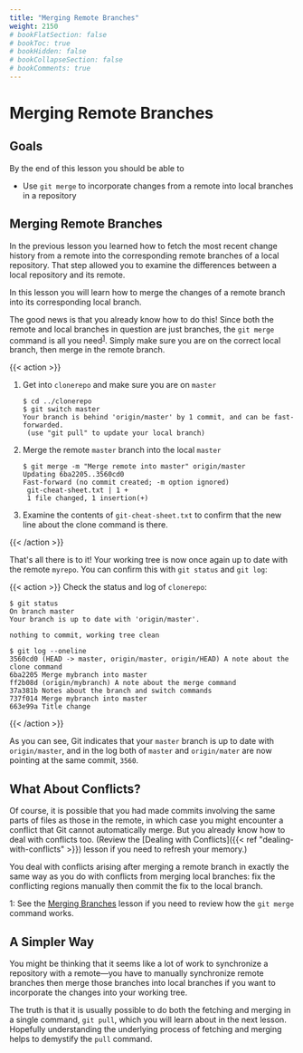 ```yaml
---
title: "Merging Remote Branches"
weight: 2150
# bookFlatSection: false
# bookToc: true
# bookHidden: false
# bookCollapseSection: false
# bookComments: true
---
```


# Merging Remote Branches

## Goals

By the end of this lesson you should be able to

- Use `git merge` to incorporate changes from a remote into local branches in a repository

## Merging Remote Branches

In the previous lesson you learned how to fetch the most recent change history from a remote into the corresponding remote branches of a local repository.  That step allowed you to examine the differences between a local repository and its remote.  

In this lesson you will learn how to merge the changes of a remote branch into its corresponding local branch.  

The good news is that you already know how to do this!  Since both the remote and local branches in question are just branches, the `git merge` command is all you need<sup>[1](#fn1)</sup>.  Simply make sure you are on the correct local branch, then merge in the remote branch.

{{< action >}}
1. Get into `clonerepo` and make sure you are on `master`
    ```text
    $ cd ../clonerepo
    $ git switch master
    Your branch is behind 'origin/master' by 1 commit, and can be fast-forwarded.
     (use "git pull" to update your local branch)
    ```
1. Merge the remote `master` branch into the local `master`
    ```text
    $ git merge -m "Merge remote into master" origin/master
    Updating 6ba2205..3560cd0
    Fast-forward (no commit created; -m option ignored)
     git-cheat-sheet.txt | 1 +
     1 file changed, 1 insertion(+)
    ```
1. Examine the contents of `git-cheat-sheet.txt` to confirm that the new line about the clone command is there.

{{< /action >}}

That's all there is to it!  Your working tree is now once again up to date with the remote `myrepo`.  You can confirm this with `git status` and `git log`:

{{< action >}}
Check the status and log of `clonerepo`:
```text
$ git status
On branch master
Your branch is up to date with 'origin/master'.

nothing to commit, working tree clean

$ git log --oneline
3560cd0 (HEAD -> master, origin/master, origin/HEAD) A note about the clone command
6ba2205 Merge mybranch into master
ff2b08d (origin/mybranch) A note about the merge command
37a381b Notes about the branch and switch commands
737f014 Merge mybranch into master
663e99a Title change
```
{{< /action >}}  

As you can see, Git indicates that your `master` branch is up to date with `origin/master`, and in the log both of `master` and `origin/mater` are now pointing at the same commit, `3560`.

## What About Conflicts?

Of course, it is possible that you had made commits involving the same parts of files as those in the remote, in which case you might encounter a conflict that Git cannot automatically merge.  But you already know how to deal with conflicts too.  (Review the [Dealing with Conflicts]({{< ref "dealing-with-conflicts" >}}) lesson if you need to refresh your memory.)  

You deal with conflicts arising after merging a remote branch in exactly the same way as you do with conflicts from merging local branches: fix the conflicting regions manually then commit the fix to the local branch.

<div class="footnote">
<a name="fn1">1</a>:  See the <a href='{{< ref "merging-branches" >}}'>Merging Branches</a> lesson if you need to review how the <code>git merge</code> command works.
</div>

## A Simpler Way

You might be thinking that it seems like a lot of work to synchronize a repository with a remote—you have to manually synchronize remote branches then merge those branches into local branches if you want to incorporate the changes into your working tree.  

The truth is that it is usually possible to do both the fetching and merging in a single command, `git pull`, which you will learn about in the next lesson.  Hopefully understanding the underlying process of fetching and merging helps to demystify the `pull` command.
